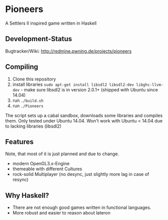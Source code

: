 # Pioneers

A Settlers II inspired game written in Haskell

## Development-Status

Bugtracker/Wiki: http://redmine.pwning.de/projects/pioneers

## Compiling

1. 	Clone this repository
2. 	install libraries `sudo apt-get install libsdl2 libsdl2-dev libghc-llvm-dev` - make sure libsdl2 is in version 2.0.1+ (shipped with Ubuntu since 14.04)
3.  run `./build.sh`
4. 	run `./Pioneers`

The script sets up a cabal sandbox, downloads some libraries and compiles them. Only tested under Ubuntu 14.04. Won't work with Ubuntu < 14.04 due to lacking libraries (libsdl2)

## Features

Note, that most of it is just planned and due to change.

- modern OpenGL3.x-Engine
- themeable with different Cultures
- rock-solid Multiplayer (no desync, just slightly more lag in case of resync)

## Why Haskell?

- There are not enough good games written in functional languages.
- More robust and easier to reason about lateron

